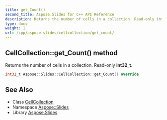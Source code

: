 ```yaml
---
title: get_Count()
second_title: Aspose.Slides for C++ API Reference
description: Returns the number of cells in a collection. Read-only int32_t.
type: docs
weight: 1
url: /cpp/aspose.slides/cellcollection/get_count/
---
```

## CellCollection::get_Count() method


Returns the number of cells in a collection. Read-only **int32_t**.

```cpp
int32_t Aspose::Slides::CellCollection::get_Count() override
```

## See Also

* Class [CellCollection](./)
* Namespace [Aspose::Slides](../)
* Library [Aspose.Slides](../../)